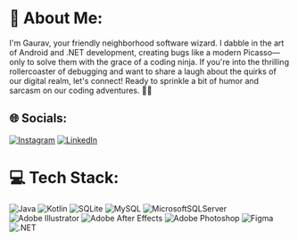 # 💫 About Me:
I'm Gaurav, your friendly neighborhood software wizard. I dabble in the art of Android and .NET development, creating bugs like a modern Picasso—only to solve them with the grace of a coding ninja. If you're into the thrilling rollercoaster of debugging and want to share a laugh about the quirks of our digital realm, let's connect! Ready to sprinkle a bit of humor and sarcasm on our coding adventures. 🚀😄


## 🌐 Socials:
[![Instagram](https://img.shields.io/badge/Instagram-%23E4405F.svg?logo=Instagram&logoColor=white)](https://instagram.com/i_a_m_g_a_u_r_a_v) [![LinkedIn](https://img.shields.io/badge/LinkedIn-%230077B5.svg?logo=linkedin&logoColor=white)](https://linkedin.com/in/iamgaurav110) 

# 💻 Tech Stack:
![Java](https://img.shields.io/badge/java-%23ED8B00.svg?style=for-the-badge&logo=java&logoColor=white) ![Kotlin](https://img.shields.io/badge/kotlin-%230095D5.svg?style=for-the-badge&logo=kotlin&logoColor=white) ![SQLite](https://img.shields.io/badge/sqlite-%2307405e.svg?style=for-the-badge&logo=sqlite&logoColor=white) ![MySQL](https://img.shields.io/badge/mysql-%2300f.svg?style=for-the-badge&logo=mysql&logoColor=white) ![MicrosoftSQLServer](https://img.shields.io/badge/Microsoft%20SQL%20Sever-CC2927?style=for-the-badge&logo=microsoft%20sql%20server&logoColor=white) ![Adobe Illustrator](https://img.shields.io/badge/adobeillustrator-%23FF9A00.svg?style=for-the-badge&logo=adobeillustrator&logoColor=white) ![Adobe After Effects](https://img.shields.io/badge/Adobe%20After%20Effects-9999FF.svg?style=for-the-badge&logo=Adobe%20After%20Effects&logoColor=white) ![Adobe Photoshop](https://img.shields.io/badge/adobephotoshop-%2331A8FF.svg?style=for-the-badge&logo=adobephotoshop&logoColor=white) 	![Figma](https://img.shields.io/badge/figma-%23F24E1E.svg?style=for-the-badge&logo=figma&logoColor=white)
![.NET](https://img.shields.io/badge/java-%23ED8B00.svg?style=for-the-badge&logo=java&logoColor=white)
